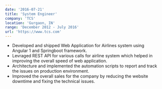 ```yaml
---
date: '2016-07-21'
title: 'System Engineer'
company: 'TCS'
location: 'Gurgaon, IN'
range: 'December 2012 - July 2016'
url: 'https://www.tcs.com'
---
```


- Developed and shipped Web Application for Airlines system using Angular 1 and Springboot framework.
- Levraged REST API for various calls for airline system which helped in improving the overall speed of web application.
- Architecture and implemented the automation scripts to report and track the issues on production environment.
- Improved the overall sales for the company by reducing the website downtime and fixing the technical issues.
